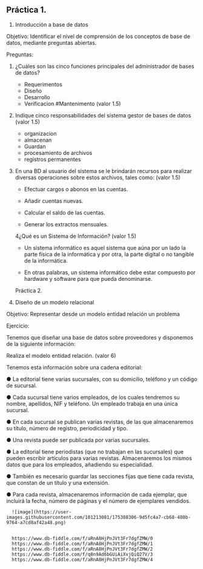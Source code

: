 ## Práctica 1.

1. Introducción a base de datos

Objetivo: Identificar el nivel de comprensión de los conceptos de base de datos,
mediante preguntas abiertas.
 
Preguntas:

1. ¿Cuáles son las cinco funciones principales del administrador de bases de datos?
    * Requerimentos
    * Diseño
    * Desarrollo
    * Verificacion
#Mantenimento
(valor 1.5)

2. Indíque cinco responsabilidades del sistema gestor de bases de datos (valor 1.5) 
   * organizacion
   * almacenan
   * Guardan
   * procesamiento de archivos
   * registros permanentes

3. En una BD al usuario del sistema se le brindarán recursos para realizar diversas
operaciones sobre estos archivos, tales como: (valor 1.5)

   * Efectuar cargos o abonos en las cuentas.

   * Añadir cuentas nuevas.

   * Calcular el saldo de las cuentas.

   * Generar los extractos mensuales.



    4¿Qué es un Sistema de Información? (valor 1.5)


         
    * Un sistema informático es aquel sistema que aúna por un lado la parte física de la informática y por otra, la parte digital o no tangible de la informática.
          
    * En otras palabras, un sistema informático debe estar compuesto por hardware y software para que pueda denominarse.





   
   Práctica 2.

2. Diseño de un modelo relacional

Objetivo: Representar desde un modelo entidad relación un problema


Ejercicio:

Tenemos que diseñar una base de datos sobre proveedores y disponemos de la siguiente
información:

Realiza el modelo entidad relación. (valor 6)

Tenemos esta información sobre una cadena editorial:

● La editorial tiene varias sucursales, con su domicilio, teléfono y un código de
sucursal.

● Cada sucursal tiene varios empleados, de los cuales tendremos su nombre,
apellidos, NIF y teléfono. Un empleado trabaja en una única sucursal.

● En cada sucursal se publican varias revistas, de las que almacenaremos su título,
número de registro, periodicidad y tipo.

● Una revista puede ser publicada por varias sucursales.

● La editorial tiene periodistas (que no trabajan en las sucursales) que pueden
escribir artículos para varias revistas. Almacenaremos los mismos datos que para
los empleados, añadiendo su especialidad.

● También es necesario guardar las secciones fijas que tiene cada revista, que
constan de un título y una extensión.

● Para cada revista, almacenaremos información de cada ejemplar, que incluirá la
fecha, número de páginas y el número de ejemplares vendidos.


      ![image](https://user-images.githubusercontent.com/101213081/175388306-9d5fc4a7-cb68-480b-9764-a7cd8af42a48.png)
      
      
      https://www.db-fiddle.com/f/aRnA8HjPnJVt3Fr7dgfZMW/0
      https://www.db-fiddle.com/f/aRnA8HjPnJVt3Fr7dgfZMW/1
      https://www.db-fiddle.com/f/aRnA8HjPnJVt3Fr7dgfZMW/2
      https://www.db-fiddle.com/f/q8n9Ad6bGUiAiXvjQiQ27V/3
      https://www.db-fiddle.com/f/aRnA8HjPnJVt3Fr7dgfZMW/4

      
